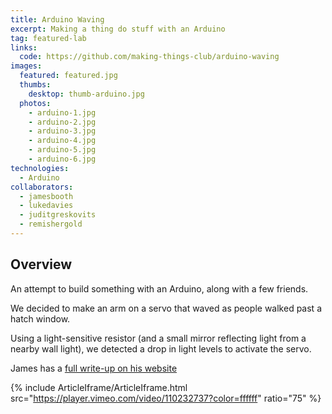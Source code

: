 ```yaml
---
title: Arduino Waving
excerpt: Making a thing do stuff with an Arduino
tag: featured-lab
links:
  code: https://github.com/making-things-club/arduino-waving
images:
  featured: featured.jpg
  thumbs:
    desktop: thumb-arduino.jpg
  photos:
    - arduino-1.jpg
    - arduino-2.jpg
    - arduino-3.jpg
    - arduino-4.jpg
    - arduino-5.jpg
    - arduino-6.jpg
technologies:
  - Arduino
collaborators:
  - jamesbooth
  - lukedavies
  - juditgreskovits
  - remishergold
---
```


## Overview

An attempt to build something with an Arduino, along with a few friends.

We decided to make an arm on a servo that waved as people walked past a hatch window.

Using a light-sensitive resistor (and a small mirror reflecting light from a nearby wall light), we detected a drop in light levels to activate the servo.

James has a [full write-up on his website](http://www.jamesbooth.net/blog/2014/10/28/making-things-club-aka-jjlpr)

{% include ArticleIframe/ArticleIframe.html src="https://player.vimeo.com/video/110232737?color=ffffff" ratio="75" %}

